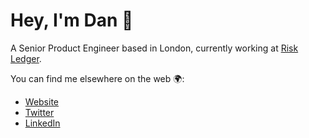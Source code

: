 # Hey, I'm Dan 👋

A Senior Product Engineer based in London, currently working at [Risk Ledger](https://riskledger.com).

You can find me elsewhere on the web 🌍:

  - [Website](https://mckenziejdan.com)
  - [Twitter](https://twitter.com/mckenziejdan)
  - [LinkedIn](https://www.linkedin.com/in/mckenziejdan/)